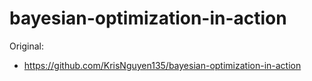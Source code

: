 # bayesian-optimization-in-action

Original:
- https://github.com/KrisNguyen135/bayesian-optimization-in-action